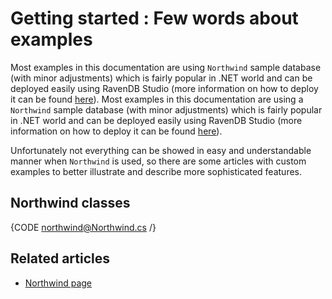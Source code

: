 # Getting started : Few words about examples

Most examples in this documentation are using `Northwind` sample database (with minor adjustments) which is fairly popular in .NET world and can be deployed easily using RavenDB Studio (more information on how to deploy it can be found [here](../studio/overview/tasks/create-sample-data)).
Most examples in this documentation are using a `Northwind` sample database (with minor adjustments) which is fairly popular in .NET world and can be deployed easily using RavenDB Studio (more information on how to deploy it can be found [here](../studio/overview/tasks/create-sample-data)).

Unfortunately not everything can be showed in easy and understandable manner when `Northwind` is used, so there are some articles with custom examples to better illustrate and describe  more sophisticated features.

## Northwind classes

{CODE northwind@Northwind.cs /}

## Related articles

- [Northwind page](http://northwinddatabase.codeplex.com/)
